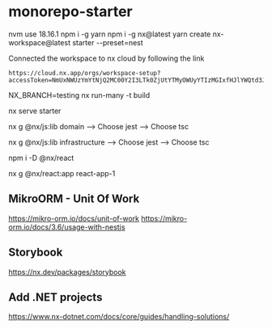 # monorepo-starter

nvm use 18.16.1
npm i -g yarn
npm i -g nx@latest
yarn create nx-workspace@latest starter --preset=nest

Connected the workspace to nx cloud by following the link
```
https://cloud.nx.app/orgs/workspace-setup?accessToken=NmUxNWUzYmYtNjQ2MC00Y2I3LTk0ZjUtYTMyOWUyYTIzMGIxfHJlYWQtd3JpdGU=
```

NX_BRANCH=testing nx run-many -t build

nx serve starter


nx g @nx/js:lib domain
--> Choose jest
--> Choose tsc

nx g @nx/js:lib infrastructure
--> Choose jest
--> Choose tsc

npm i -D @nx/react

nx g @nx/react:app react-app-1

## MikroORM - Unit Of Work
https://mikro-orm.io/docs/unit-of-work
https://mikro-orm.io/docs/3.6/usage-with-nestjs


## Storybook
https://nx.dev/packages/storybook


## Add .NET projects
https://www.nx-dotnet.com/docs/core/guides/handling-solutions/